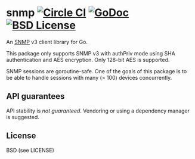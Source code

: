 snmp [![Circle CI](https://circleci.com/gh/Cistern/snmp.svg?style=svg&circle-token=6a02882a38de80ca5628580d3579c2dd32242321)](https://circleci.com/gh/Cistern/snmp) [![GoDoc](https://godoc.org/github.com/PreetamJinka/snmp?status.svg)](https://godoc.org/github.com/PreetamJinka/snmp) [![BSD License](https://img.shields.io/pypi/l/Django.svg)](https://github.com/PreetamJinka/snmp/blob/master/LICENSE)
====

An [SNMP](http://en.wikipedia.org/wiki/Simple_Network_Management_Protocol) v3 client library for Go.

This package only supports SNMP v3 with authPriv mode using SHA authentication and AES encryption.
Only 128-bit AES is supported.

SNMP sessions are goroutine-safe. One of the goals of this package is to be able to handle
sessions with many (> 100) devices concurrently.

API guarantees
---
API stability is *not guaranteed*. Vendoring or using a dependency manager is suggested.

License
---
BSD (see LICENSE)
